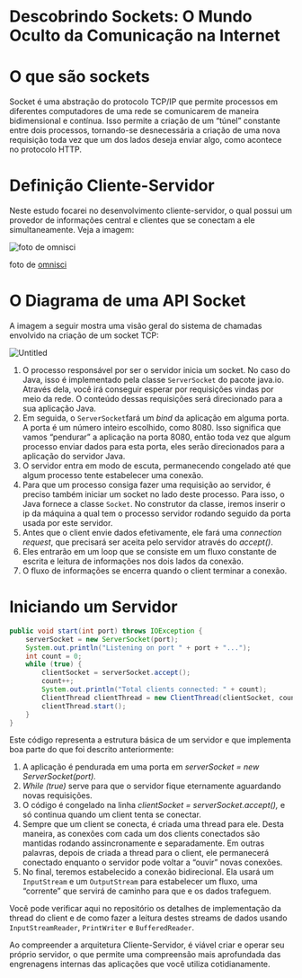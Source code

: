 # Descobrindo Sockets: O Mundo Oculto da Comunicação na Internet

# O que são sockets

Socket é uma abstração do protocolo TCP/IP que permite processos em diferentes computadores de uma rede se comunicarem de maneira bidimensional e contínua. Isso permite a criação de um “túnel” constante entre dois processos, tornando-se desnecessária a criação de uma nova requisição toda vez que um dos lados deseja enviar algo, como acontece no protocolo HTTP.

# Definição Cliente-Servidor

Neste estudo focarei no desenvolvimento cliente-servidor, o qual possui um provedor de informações central e clientes que se conectam a ele simultaneamente. Veja a imagem: 

![foto de [omnisci](https://www.omnisci.com/technical-glossary/client-server)](Descobrindo%20Sockets%20O%20Mundo%20Oculto%20da%20Comunicac%CC%A7a%CC%83%20e258dce4e37147ae97447493458a024a/Untitled.png)

foto de [omnisci](https://www.omnisci.com/technical-glossary/client-server)

# O Diagrama de uma API Socket

A imagem a seguir mostra uma visão geral do sistema de chamadas envolvido na criação de um socket TCP:

![Untitled](Descobrindo%20Sockets%20O%20Mundo%20Oculto%20da%20Comunicac%CC%A7a%CC%83%20e258dce4e37147ae97447493458a024a/Untitled%201.png)

1. O processo responsável por ser o servidor inicia um socket. No caso do Java, isso é implementado pela classe `ServerSocket` do pacote java.io. Através dela, você irá conseguir esperar por requisições vindas por meio da rede. O conteúdo dessas requisições será direcionado para a sua aplicação Java.
2. Em seguida, o `ServerSocket`fará um *bind* da aplicação em alguma porta. A porta é um número inteiro escolhido, como 8080. Isso significa que vamos “pendurar” a aplicação na porta 8080, então toda vez que algum processo enviar dados para esta porta, eles serão direcionados para a aplicação do servidor Java.
3. O servidor entra em modo de escuta, permanecendo congelado até que algum processo tente estabelecer uma conexão.
4. Para que um processo consiga fazer uma requisição ao servidor, é preciso também iniciar um socket no lado deste processo. Para isso, o Java fornece a classe `Socket`. No construtor da classe, iremos inserir o ip da máquina a qual tem o processo servidor rodando seguido da porta usada por este servidor.
5. Antes que o client envie dados efetivamente, ele fará uma *connection request*,  que precisará ser aceita pelo servidor através do *accept()*.
6. Eles entrarão em um loop que se consiste em um fluxo constante de escrita e leitura de informações nos dois lados da conexão.
7. O fluxo de informações se encerra quando o client terminar a conexão.

# Iniciando um Servidor

 

```java
public void start(int port) throws IOException {
    serverSocket = new ServerSocket(port);
    System.out.println("Listening on port " + port + "...");
    int count = 0;
    while (true) {
        clientSocket = serverSocket.accept();
        count++;
        System.out.println("Total clients connected: " + count);
        ClientThread clientThread = new ClientThread(clientSocket, count);
        clientThread.start();
    }
}
```

Este código representa a estrutura básica de um servidor e que implementa boa parte do que foi descrito anteriormente: 

1.  A aplicação é pendurada em uma porta em *serverSocket = new ServerSocket(port).*
2. *While (true)* serve para que o servidor fique eternamente aguardando novas requisições.
3. O código é congelado na linha *clientSocket = serverSocket.accept(),* e só continua quando um client tenta se conectar.
4. Sempre que um client se conecta, é criada uma thread para ele. Desta maneira, as conexões com cada um dos clients conectados são mantidas rodando assincronamente e separadamente.  Em outras palavras, depois de criada a thread para o client, ele permanecerá conectado enquanto o servidor pode voltar a “ouvir” novas conexões.
5. No final, teremos estabelecido a conexão bidirecional. Ela usará um `InputStream` e um `OutputStream` para estabelecer um fluxo, uma “corrente” que servirá de caminho para que e os dados trafeguem. 

Você pode verificar aqui no repositório os detalhes de implementação da thread do client e de como fazer a leitura destes streams de dados usando `InputStreamReader`, `PrintWriter` e `BufferedReader`.

Ao compreender a arquitetura Cliente-Servidor, é viável criar e operar seu próprio servidor, o que permite uma compreensão mais aprofundada das engrenagens internas das aplicações que você utiliza cotidianamente.